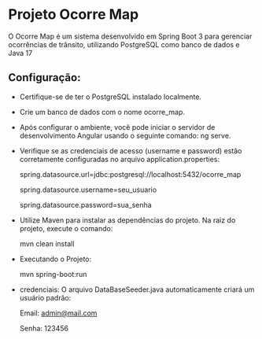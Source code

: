
# Projeto Ocorre Map

O Ocorre Map é um sistema desenvolvido em Spring Boot 3 para gerenciar ocorrências de trânsito, utilizando PostgreSQL como banco de dados e Java 17 


## Configuração:

 - Certifique-se de ter o PostgreSQL instalado localmente.
 - Crie um banco de dados com o nome ocorre_map.
 - Após configurar o ambiente, você pode iniciar o servidor de desenvolvimento Angular usando o seguinte comando: 
   ng serve.
 - Verifique se as credenciais de acesso (username e password) estão corretamente configuradas no arquivo application.properties:

   spring.datasource.url=jdbc:postgresql://localhost:5432/ocorre_map

   spring.datasource.username=seu_usuario

   spring.datasource.password=sua_senha

- Utilize Maven para instalar as dependências do projeto. Na raiz do projeto, execute o comando:
  
  mvn clean install

- Executando o Projeto:

  mvn spring-boot:run

- credenciais:
  O arquivo DataBaseSeeder.java automaticamente criará um usuário padrão:

  Email: admin@mail.com
  
  Senha: 123456
